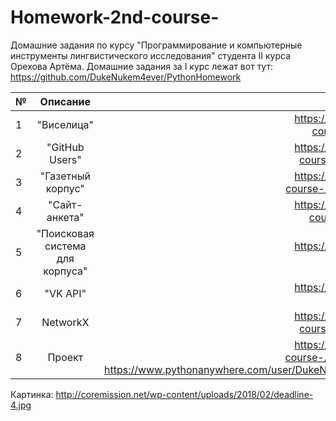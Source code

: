 # Homework-2nd-course-
Домашние задания по курсу "Программирование и компьютерные инструменты лингвистического исследования" студента II курса Орехова Артёма.
Домашние задания за I курс лежат вот тут: https://github.com/DukeNukem4ever/PythonHomework

| №  | Описание  |          Ссылка        |
| :---- |:--------:| -------:|
| 1      | "Виселица" | https://github.com/DukeNukem4ever/Homework-2nd-course-/blob/master/homeworks/1/Homework1.py |
|2      | "GitHub Users" | https://github.com/DukeNukem4ever/Homework-2nd-course-/blob/master/homeworks/2/homework2.ipynb |
|3      | "Газетный корпус"| https://github.com/DukeNukem4ever/Homework-2nd-course-/blob/master/homeworks/3/Big_homework.ipynb |
|4      | "Сайт-анкета" | https://github.com/DukeNukem4ever/Homework-2nd-course-/blob/master/homeworks/4/homework_3.py |
|5      | "Поисковая система для корпуса" | https://github.com/DukeNukem4ever/Homework-2nd-course-/blob/master/homeworks/5/hw55.py |
|6      | "VK API" |  https://github.com/DukeNukem4ever/Homework-2nd-course-/blob/master/homeworks/6/hw6.ipynb |
|7      | NetworkX |  https://github.com/DukeNukem4ever/Homework-2nd-course-/blob/master/homeworks/7/homework7.ipynb |
|8      | Проект   |  https://github.com/DukeNukem4ever/Homework-2nd-course-/blob/master/homeworks/Project/final_project.py https://www.pythonanywhere.com/user/DukeNukem4ever/files/home/DukeNukem4ever/mysite |

Картинка: http://coremission.net/wp-content/uploads/2018/02/deadline-4.jpg
